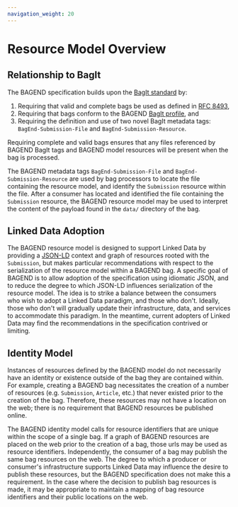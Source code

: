 ```yaml
---
navigation_weight: 20
---
```

# Resource Model Overview

## Relationship to BagIt
The BAGEND specification builds upon the [BagIt standard][1] by:
1. Requiring that valid and complete bags be used as defined in [RFC 8493][1], 
2. Requiring that bags conform to the BAGEND [BagIt profile][2], and 
3. Requiring the definition and use of two novel BagIt metadata tags: `BagEnd-Submission-File` and `BagEnd-Submission-Resource`.

Requiring complete and valid bags ensures that any files referenced by BAGEND BagIt tags and BAGEND model resources will be present when the bag is processed.  

The BAGEND metadata tags `BagEnd-Submission-File` and `BagEnd-Submission-Resource` are used by bag processors to locate the file containing the resource model, and identify the `Submission` resource within the file.  After a consumer has located and identified the file containing the `Submission` resource, the BAGEND resource model may be used to interpret the content of the payload found in the `data/` directory of the bag.

## Linked Data Adoption
The BAGEND resource model is designed to support Linked Data by providing a [JSON-LD][3] context and graph of resources rooted with the `Submission`, but makes particular recommendations with respect to the serialization of the resource model within a BAGEND bag.  A specific goal of BAGEND is to allow adoption of the specification using idiomatic JSON, and to reduce the degree to which JSON-LD influences serialization of the resource model.  The idea is to strike a balance between the consumers who wish to adopt a Linked Data paradigm, and those who don't.  Ideally, those who don't will gradually update their infrastructure, data, and services to accommodate this paradigm.  In the meantime, current adopters of Linked Data may find the recommendations in the specification contrived or limiting.

## Identity Model
Instances of resources defined by the BAGEND model do not necessarily have an identity or existence outside of the bag they are contained within.  For example, creating a BAGEND bag necessitates the creation of a number of resources (e.g. `Submission`, `Article`, etc.) that never existed prior to the creation of the bag.  Therefore, these resources may not have a location on the web; there is no requirement that BAGEND resources be published online.  

The BAGEND identity model calls for resource identifiers that are unique within the scope of a single bag.  If a graph of BAGEND resources are placed on the web prior to the creation of a bag, those urls may be used as resource identifiers.  Independently, the consumer of a bag may publish the same bag resources on the web.  The degree to which a producer or consumer's infrastructure supports Linked Data may influence the desire to publish these resources, but the BAGEND specification does not make this a requirement.  In the case where the decision to publish bag resources is made, it may be appropriate to maintain a mapping of bag resource identifiers and their public locations on the web.


[1]: https://tools.ietf.org/html/rfc8493
[2]: http://bagend.io/bagit-profile/0.1
[3]: https://www.w3.org/TR/json-ld11/
